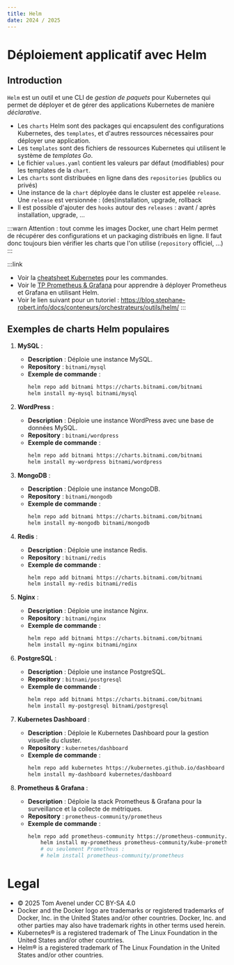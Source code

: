 ```yaml
---
title: Helm
date: 2024 / 2025
---
```


# Déploiement applicatif avec Helm

## Introduction

`Helm` est un outil et une CLI de _gestion de paquets_ pour Kubernetes qui permet de déployer et de gérer des applications Kubernetes de manière _déclarative_.

- Les `charts` Helm sont des packages qui encapsulent des configurations Kubernetes, des `templates`, et d'autres ressources nécessaires pour déployer une application.
- Les `templates` sont des fichiers de ressources Kubernetes qui utilisent le système de _templates Go_.
- Le fichier `values.yaml` contient les valeurs par défaut (modifiables) pour les templates de la `chart`.
- Les `charts` sont distribuées en ligne dans des `repositories` (publics ou privés)
- Une instance de la `chart` déployée dans le cluster est appelée `release`. Une `release` est versionnée : (des)installation, upgrade, rollback
- Il est possible d'ajouter des `hooks` autour des `releases` : avant / après installation, upgrade, …

:::warn
Attention : tout comme les images Docker, une chart Helm permet de récupérer des configurations et un packaging distribués en ligne. Il faut donc toujours bien vérifier les charts que l'on utilise (`repository` officiel, …)
:::

:::link
- Voir la [cheatsheet Kubernetes](/cours/docker/kubernetes-cheatsheet) pour les commandes.
- Voir le [TP Prometheus & Grafana](/cours/docker/tp_prometheus_grafana_k8s) pour apprendre à déployer Prometheus et Grafana en utilisant Helm.
- Voir le lien suivant pour un tutoriel : <https://blog.stephane-robert.info/docs/conteneurs/orchestrateurs/outils/helm/>
:::

## Exemples de charts Helm populaires

1. **MySQL** :
   - **Description** : Déploie une instance MySQL.
   - **Repository** : `bitnami/mysql`
   - **Exemple de commande** :
     ```sh
     helm repo add bitnami https://charts.bitnami.com/bitnami
     helm install my-mysql bitnami/mysql
     ```

2. **WordPress** :
   - **Description** : Déploie une instance WordPress avec une base de données MySQL.
   - **Repository** : `bitnami/wordpress`
   - **Exemple de commande** :
     ```sh
     helm repo add bitnami https://charts.bitnami.com/bitnami
     helm install my-wordpress bitnami/wordpress
     ```

3. **MongoDB** :
   - **Description** : Déploie une instance MongoDB.
   - **Repository** : `bitnami/mongodb`
   - **Exemple de commande** :
     ```sh
     helm repo add bitnami https://charts.bitnami.com/bitnami
     helm install my-mongodb bitnami/mongodb
     ```

4. **Redis** :
   - **Description** : Déploie une instance Redis.
   - **Repository** : `bitnami/redis`
   - **Exemple de commande** :
     ```sh
     helm repo add bitnami https://charts.bitnami.com/bitnami
     helm install my-redis bitnami/redis
     ```

5. **Nginx** :
   - **Description** : Déploie une instance Nginx.
   - **Repository** : `bitnami/nginx`
   - **Exemple de commande** :
     ```sh
     helm repo add bitnami https://charts.bitnami.com/bitnami
     helm install my-nginx bitnami/nginx
     ```

6. **PostgreSQL** :
   - **Description** : Déploie une instance PostgreSQL.
   - **Repository** : `bitnami/postgresql`
   - **Exemple de commande** :
     ```sh
     helm repo add bitnami https://charts.bitnami.com/bitnami
     helm install my-postgresql bitnami/postgresql
     ```

7. **Kubernetes Dashboard** :
   - **Description** : Déploie le Kubernetes Dashboard pour la gestion visuelle du cluster.
   - **Repository** : `kubernetes/dashboard`
   - **Exemple de commande** :
     ```sh
     helm repo add kubernetes https://kubernetes.github.io/dashboard
     helm install my-dashboard kubernetes/dashboard
     ```

8. **Prometheus & Grafana** :
   - **Description** : Déploie la stack Prometheus & Grafana pour la surveillance et la collecte de métriques.
   - **Repository** : `prometheus-community/prometheus`
   - **Exemple de commande** :
     ```sh
     helm repo add prometheus-community https://prometheus-community.github.io/helm-charts
		 helm install my-prometheus prometheus-community/kube-prometheus-stack
		 # ou seulement Prometheus :
		 # helm install prometheus-community/prometheus
     ```

# Legal

- © 2025 Tom Avenel under CC  BY-SA 4.0
- Docker and the Docker logo are trademarks or registered trademarks of Docker, Inc. in the United States and/or other countries. Docker, Inc. and other parties may also have trademark rights in other terms used herein.
- Kubernetes® is a registered trademark of The Linux Foundation in the United States and/or other countries.
- Helm® is a registered trademark of The Linux Foundation in the United States and/or other countries.

